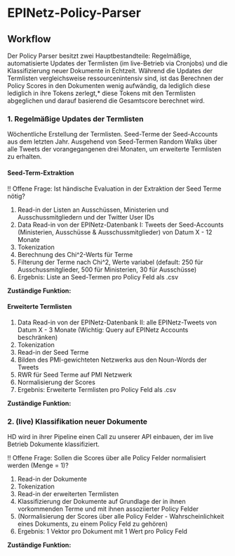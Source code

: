 # EPINetz-Policy-Parser

## Workflow

Der Policy Parser besitzt zwei Hauptbestandteile: Regelmäßige, automatisierte Updates der Termlisten (im live-Betrieb via Cronjobs) und die Klassifizierung neuer Dokumente in Echtzeit. Während die Updates der Termlisten vergleichsweise ressourcenintensiv sind, ist das Berechnen der Policy Scores in den Dokumenten wenig aufwändig, da lediglich diese lediglich in ihre Tokens zerlegt,* diese Tokens mit den Termlisten abgeglichen und darauf basierend die Gesamtscore berechnet wird.

### 1. Regelmäßige Updates der Termlisten

Wöchentliche Erstellung der Termlisten. Seed-Terme der Seed-Accounts aus dem letzten Jahr. Ausgehend von Seed-Termen Random Walks über alle Tweets der vorangegangenen drei Monaten, um erweiterte Termlisten zu erhalten.

#### Seed-Term-Extraktion

!! Offene Frage: Ist händische Evaluation in der Extraktion der Seed Terme nötig? 

1. Read-in der Listen an Ausschüssen, Ministerien und Ausschussmitgliedern und der Twitter User IDs
2. Data Read-in von der EPINetz-Datenbank I: Tweets der Seed-Accounts (Ministerien, Ausschüsse & Ausschussmitglieder) von Datum X - 12 Monate
3. Tokenization
4. Berechnung des Chi^2-Werts für Terme
5. Filterung der Terme nach Chi^2, Werte variabel (default: 250 für Ausschussmitglieder, 500 für Ministerien, 30 für Ausschüsse)
6. Ergebnis: Liste an Seed-Termen pro Policy Feld als .csv

**Zuständige Funktion:**

#### Erweiterte Termlisten

1. Data Read-in von der EPINetz-Datenbank II: alle EPINetz-Tweets von Datum X - 3 Monate (Wichtig: Query auf EPINetz Accounts beschränken)
2. Tokenization
3. Read-in der Seed Terme
4. Bilden des PMI-gewichteten Netzwerks aus den Noun-Words der Tweets
5. RWR für Seed Terme auf PMI Netzwerk
6. Normalisierung der Scores
7. Ergebnis: Erweiterte Termlisten pro Policy Feld als .csv

**Zuständige Funktion:**

### 2. (live) Klassifikation neuer Dokumente

HD wird in ihrer Pipeline einen Call zu unserer API einbauen, der im live Betrieb Dokumente klassifiziert. 

!! Offene Frage: Sollen die Scores über alle Policy Felder normalisiert werden (Menge = 1)? 

1. Read-in der Dokumente
2. Tokenization
3. Read-in der erweiterten Termlisten
4. Klassifizierung der Dokumente auf Grundlage der in ihnen vorkommenden Terme und mit ihnen assoziierter Policy Felder
5. (Normalisierung der Scores über alle Policy Felder - Wahrscheinlichkeit eines Dokuments, zu einem Policy Feld zu gehören)
6. Ergebnis: 1 Vektor pro Dokument mit 1 Wert pro Policy Feld 

**Zuständige Funktion:**
